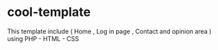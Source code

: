 # cool-template
This template include ( Home , Log in page , Contact and opinion area )
using PHP - HTML - CSS
